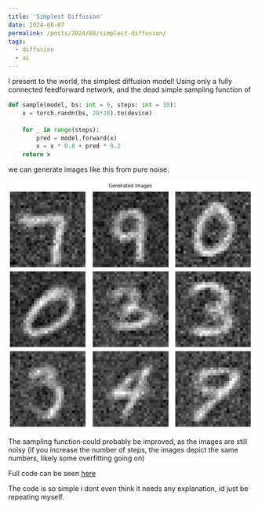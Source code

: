 ```yaml
---
title: 'Simplest Diffusion'
date: 2024-08-07
permalink: /posts/2024/08/simplest-diffusion/
tags:
  - diffusion
  - ai
---
```


I present to the world, the simplest diffusion model!
Using only a fully connected feedforward network, and the dead simple sampling function of

```python
def sample(model, bs: int = 9, steps: int = 10):
    x = torch.randn(bs, 28*28).to(device)

    for _ in range(steps):
        pred = model.forward(x)
        x = x * 0.8 + pred * 0.2
    return x
```

we can generate images like this from pure noise.

![generated samples](/images/blog_images/2024-08-07-simplest-diffusion/generated_samples.png)

The sampling function could probably be improved, as the images are still noisy (if you increase the number of steps, the images depict the same numbers, likely some overfitting going on)


Full code can be seen [here](https://github.com/SwayStar123/simplest_diffusion/)

The code is so simple i dont even think it needs any explanation, id just be repeating myself.


